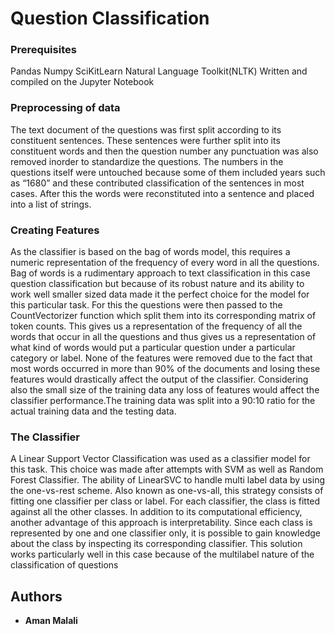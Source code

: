 # Question Classification

### Prerequisites

Pandas
Numpy
SciKitLearn
Natural Language Toolkit(NLTK)
Written and compiled on the Jupyter Notebook

### Preprocessing of data

The text document of the questions was first split according to its constituent
sentences. These sentences were further split into its constituent words and then the
question number any punctuation was also removed inorder to standardize the
questions. The numbers in the questions itself were untouched because some of them
included years such as “1680” and these contributed classification of the sentences in
most cases. After this the words were reconstituted into a sentence and placed into a
list of strings.

### Creating Features

As the classifier is based on the bag of words model, this requires a numeric
representation of the frequency of every word in all the questions. Bag of words is a
rudimentary approach to text classification in this case question classification but
because of its robust nature and its ability to work well smaller sized data made it the
perfect choice for the model for this particular task.
For this the questions were then passed to the CountVectorizer function which split
them into its corresponding matrix of token counts. This gives us a representation of
the frequency of all the words that occur in all the questions and thus gives us a
representation of what kind of words would put a particular question under a
particular category or label.
None of the features were removed due to the fact that most words occurred in more
than 90% of the documents and losing these features would drastically affect the
output of the classifier. Considering also the small size of the training data any loss of
features would affect the classifier performance.The training data was split into a
90:10 ratio for the actual training data and the testing data.

### The Classifier

A Linear Support Vector Classification was used as a classifier model for this task.
This choice was made after attempts with SVM as well as Random Forest Classifier.
The ability of LinearSVC to handle multi label data by using the one-vs-rest scheme.
Also known as one-vs-all, this strategy consists of fitting one classifier per class or
label. For each classifier, the class is fitted against all the other classes. In addition
to its computational efficiency, another advantage of this approach is interpretability.
Since each class is represented by one and one classifier only, it is possible to gain
knowledge about the class by inspecting its corresponding classifier. This solution
works particularly well in this case because of the multilabel nature of the
classification of questions

## Authors

* **Aman Malali** 
